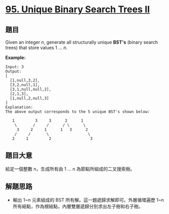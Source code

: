 # [95. Unique Binary Search Trees II](https://leetcode.com/problems/unique-binary-search-trees-ii/)


## 題目

Given an integer *n*, generate all structurally unique **BST's** (binary search trees) that store values 1 ... *n*.

**Example:**

    Input: 3
    Output:
    [
      [1,null,3,2],
      [3,2,null,1],
      [3,1,null,null,2],
      [2,1,3],
      [1,null,2,null,3]
    ]
    Explanation:
    The above output corresponds to the 5 unique BST's shown below:
    
       1         3     3      2      1
        \       /     /      / \      \
         3     2     1      1   3      2
        /     /       \                 \
       2     1         2                 3


## 題目大意

給定一個整數 n，生成所有由 1 ... n 為節點所組成的二叉搜索樹。

## 解題思路

- 輸出 1~n 元素組成的 BST 所有解。這一題遞歸求解即可。外層循環遍歷 1~n 所有結點，作為根結點，內層雙層遞歸分別求出左子樹和右子樹。
